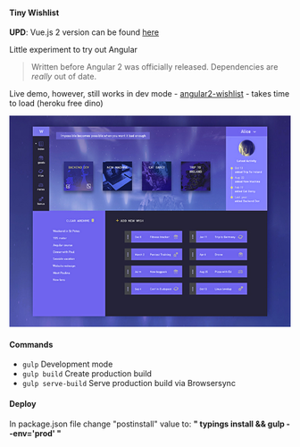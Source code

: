 
#### Tiny Wishlist

__UPD__: Vue.js 2 version can be found [here](https://github.com/lostinlight/vuejs-wishlist)

Little experiment to try out Angular

> Written before Angular 2 was officially released. Dependencies are *really* out of date.

Live demo, however, still works in dev mode - [angular2-wishlist](https://angular2-wishlist.herokuapp.com) - takes time to load (heroku free dino)

![screen preview](preview.jpg?raw=true)

#### Commands

- `gulp` Development mode
- `gulp build` Create production build
- `gulp serve-build` Serve production build via Browsersync

#### Deploy
In package.json file change "postinstall" value to: __" typings install && gulp --env='prod' "__
